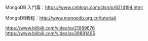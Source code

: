 MongoDB 入门篇：https://www.cnblogs.com/clsn/p/8214194.html

MongoDB教程：http://www.mongodb.org.cn/tutorial/


https://www.bilibili.com/video/av21989676
https://www.bilibili.com/video/av39881495
